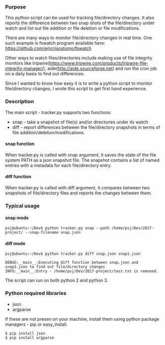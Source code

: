 ### Purpose
This python script can be used for tracking file/directory changes. It also reports the difference between two snap shots of the file/directory under watch and list out file addition or file deletion or file modifications.


There are many ways to monitor file/directory changes in real time. One such example is fswatch program available here:
https://github.com/emcrisostomo/fswatch

Other ways to watch files/directories include making use of file integrity monitors like tripwire(https://www.tripwire.com/products/tripwire-file-integrity-manager/), aide(http://aide.sourceforge.net) and run the cron job on a daily basis to find out differences.

Since I wanted to know how easy it is to write a python script to monitor file/directory changes, I wrote this script to get first hand experience.

 
### Description 

The main script - tracker.py supports two functions:
* snap  - take a snapshot of file(s) and/or directories under its watch
* diff - report differences between the file/directory snapshots in terms of file addition/deletion/modifications.

#### snap function
When tracker.py is called with snap argument, it saves the state of the file system PATH as a json snapshot file. The snapshot contains a list of named entries with a metadata for each file/directory entry.

#### diff function
When tracker.py is called with diff argument, it compares between two snapshots of file/directory files and reports the changes between them.

### Typical usage
#### snap mode
```psj@ubuntu:~/Dev$ python tracker.py snap --path /home/psj/Dev/2017-project/ --snap-filename snap.json```

#### diff mode
```psj@ubuntu:~/Dev$ python tracker.py diff snap.json snap1.json```

```
DEBUG:__main__:Executing diff function between snap.json and snap1.json to find out file/directory changes
INFO:__main__:Entry - /home/psj/Dev/2017-project/test.txt is removed.
```

The script can run on both python 2 and python 3.
### Python required libraries
* json
* argparse

If these are not presen on your machine, install them using python package managers - pip or easy_install.
``` 
$ pip install json
$ pip install argparse
```



